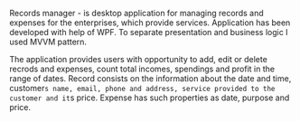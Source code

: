 Records manager - is desktop application for managing records and expenses for the enterprises, which provide services. Application has been developed with help of WPF. To separate presentation and business logic I used MVVM pattern.

The application provides users with opportunity to add, edit or delete recrods and expenses, count total incomes, spendings and profit in the range of dates. Record consists on the information about the date and time, customer`s name, email, phone and address, service provided to the customer and it`s price. Expense has such properties as date, purpose and price.

